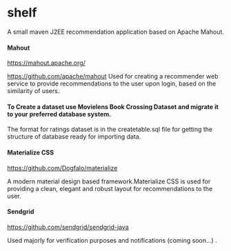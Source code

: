 # shelf
A small maven J2EE recommendation application based on Apache Mahout.

#### Mahout

https://mahout.apache.org/

https://github.com/apache/mahout
Used for creating a recommender web service to provide recommendations to the user upon login, based on the similarity of users.


#### To Create a dataset use Movielens Book Crossing Dataset and migrate it to your preferred database system.
The format for ratings dataset is in the createtable.sql file for getting the structure of database ready for importing data.

#### Materialize CSS

https://github.com/Dogfalo/materialize

A modern material design based framework.Materialize CSS is used for providing a clean, elegant and robust layout for recommendations to the user.

#### Sendgrid

https://github.com/sendgrid/sendgrid-java

Used majorly for verification purposes and notifications (coming soon...) .
